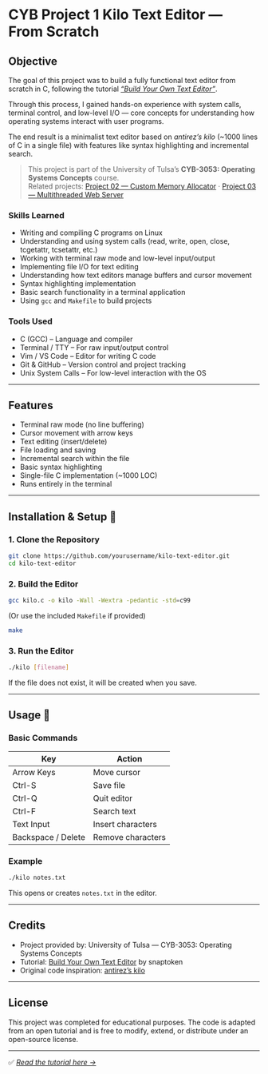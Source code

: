 # CYB Project 1 Kilo Text Editor — From Scratch 
## Objective

The goal of this project was to build a fully functional text editor from scratch in C, following the tutorial [*“Build Your Own Text Editor”*](https://viewsourcecode.org/snaptoken/kilo/).

Through this process, I gained hands-on experience with system calls, terminal control, and low-level I/O — core concepts for understanding how operating systems interact with user programs.

The end result is a minimalist text editor based on *antirez’s kilo* (~1000 lines of C in a single file) with features like syntax highlighting and incremental search.
> This project is part of the University of Tulsa’s **CYB-3053: Operating Systems Concepts** course.  
> Related projects: [Project 02 — Custom Memory Allocator](https://github.com/HarrisonZimmerer/CYB3053_Project2_Custom_Memeory_Allocator) · [Project 03 — Multithreaded Web Server](https://github.com/HarrisonZimmerer/CYB3053_Project3_Multithreaded_Web_Server)

### Skills Learned

* Writing and compiling C programs on Linux
* Understanding and using system calls (read, write, open, close, tcgetattr, tcsetattr, etc.)
* Working with terminal raw mode and low-level input/output
* Implementing file I/O for text editing
* Understanding how text editors manage buffers and cursor movement
* Syntax highlighting implementation
* Basic search functionality in a terminal application
* Using `gcc` and `Makefile` to build projects

### Tools Used

* C (GCC) – Language and compiler
* Terminal / TTY – For raw input/output control
* Vim / VS Code – Editor for writing C code
* Git & GitHub – Version control and project tracking
* Unix System Calls – For low-level interaction with the OS

---

## Features 

* Terminal raw mode (no line buffering)
* Cursor movement with arrow keys
* Text editing (insert/delete)
* File loading and saving
* Incremental search within the file
* Basic syntax highlighting
* Single-file C implementation (~1000 LOC)
* Runs entirely in the terminal

---

## Installation & Setup 🧭

### 1. Clone the Repository

```bash
git clone https://github.com/yourusername/kilo-text-editor.git
cd kilo-text-editor
```

### 2. Build the Editor

```bash
gcc kilo.c -o kilo -Wall -Wextra -pedantic -std=c99
```

(Or use the included `Makefile` if provided)

```bash
make
```

### 3. Run the Editor

```bash
./kilo [filename]
```

If the file does not exist, it will be created when you save.

---

## Usage 📝

### Basic Commands

| Key                | Action            |
| ------------------ | ----------------- |
| Arrow Keys         | Move cursor       |
| Ctrl-S             | Save file         |
| Ctrl-Q             | Quit editor       |
| Ctrl-F             | Search text       |
| Text Input         | Insert characters |
| Backspace / Delete | Remove characters |

### Example

```bash
./kilo notes.txt
```

This opens or creates `notes.txt` in the editor.

---


## Credits
* Project provided by: University of Tulsa — CYB-3053: Operating Systems Concepts
* Tutorial: [Build Your Own Text Editor](https://viewsourcecode.org/snaptoken/kilo/) by snaptoken
* Original code inspiration: [antirez’s kilo](https://github.com/antirez/kilo)

---

## License

This project was completed for educational purposes.
The code is adapted from an open tutorial and is free to modify, extend, or distribute under an open-source license.

---

✅ *[Read the tutorial here →](https://viewsourcecode.org/snaptoken/kilo/)*

